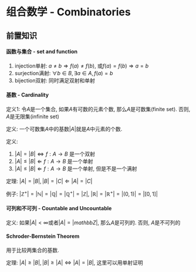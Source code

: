 # 组合数学 - Combinatories

## 前置知识

<h4>函数与集合 - set and function</h4>

1. injection单射: $a\neq b\Rightarrow f(a)\neq f(b)$, 或$f(a)=f(b)\Rightarrow a=b$
2. surjection满射: $\forall b\in B,\exists a\in A, f(a)=b$
3. bijection双射: 同时满足双射和单射

<h4>基数 - Cardinality</h4>

定义1: 令$A$是一个集合, 如果$A$有可数的元素个数, 那么$A$是可数集(finite set). 否则, $A$是无限集(infinite set)

定义: 一个可数集$A$中的基数$|A|$就是$A$中元素的个数.

定义:

1. $|A|=|B|\Leftrightarrow f:A\to B$ 是一个双射
2. $|A|\leq|B|\Leftarrow f:A\to B$ 是一个单射
3. $|A|\leq|B|\Leftarrow f:A\to B$ 是一个单射, 但是不是一个满射

定理: $|A|=|B|,|B|=|C|\Leftarrow |A|=|C|$

例子: $|\mathbb Z^+|=|\mathbb N|=|\mathbb Q|=|\mathbb Q^+|=|\mathbb Z|$, $|\mathbb R|=|\mathbb R^+|=|(0,1)|=|[0,1]|$

<h4>可列和不可列 - Countable and Uncountable</h4>

定义: 如果$|A|<\infty$或者$|A|=|mathbb Z|$, 那么$A$是可列的. 否则, $A$是不可列的

<h4>Schroder-Bernstein Theorem</h4>

用于比较两集合的基数.

定理:  $|A|\geq|B|,|B|\geq|A|\Leftrightarrow|A|=|B|$, 这里可以用单射证明

